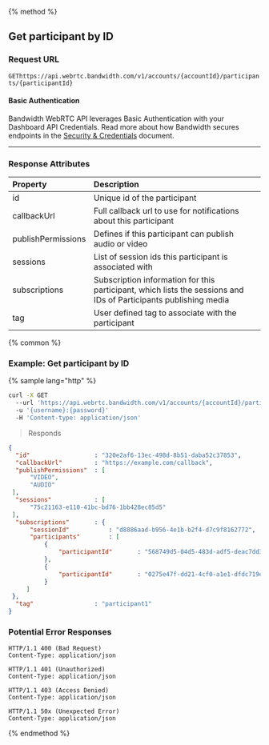 {% method %}

## Get participant by ID


### Request URL
<code class="get">GET</code>`https://api.webrtc.bandwidth.com/v1/accounts/{accountId}/participants/{participantId}`

#### Basic Authentication

Bandwidth WebRTC API leverages Basic Authentication with your Dashboard API Credentials. Read more about how Bandwidth secures endpoints in the [Security & Credentials](../../../guides/accountCredentials.md) document.

---


### Response Attributes
| Property                    | Description                                                                                       
|:----------------------------|:--------------------------------------------------------------------------------------------------
| id                          | Unique id of the participant                                                                      
| callbackUrl                 | Full callback url to use for notifications about this participant                                 
| publishPermissions          | Defines if this participant can publish audio or video                                            
| sessions                    | List of session ids this participant is associated with                                           
| subscriptions               | Subscription information for this participant, which lists the sessions and IDs of Participants publishing media
| tag                         | User defined tag to associate with the participant                                                



{% common %}

### Example: Get participant by ID

{% sample lang="http" %}
```bash
curl -X GET 
  --url 'https://api.webrtc.bandwidth.com/v1/accounts/{accountId}/participants/{participantId}' 
  -u '{username}:{password}' 
  -H 'Content-type: application/json' 
```

> Responds

```json
{
  "id"                  : "320e2af6-13ec-498d-8b51-daba52c37853",
  "callbackUrl"         : "https://example.com/callback",
  "publishPermissions"  : [
      "VIDEO",
      "AUDIO"
 ],
  "sessions"            : [
      "75c21163-e110-41bc-bd76-1bb428ec85d5"
 ],
  "subscriptions"       : {
      "sessionId"           : "d8886aad-b956-4e1b-b2f4-d7c9f8162772",
      "participants"        : [
          {
              "participantId"       : "568749d5-04d5-483d-adf5-deac7dd3d521"
          },
          {
              "participantId"       : "0275e47f-dd21-4cf0-a1e1-dfdc719e73a7"
          } 
     ]
 },
  "tag"                 : "participant1"
}
```

### Potential Error Responses

```http
HTTP/1.1 400 (Bad Request)
Content-Type: application/json
```

```http
HTTP/1.1 401 (Unauthorized)
Content-Type: application/json
```

```http
HTTP/1.1 403 (Access Denied)
Content-Type: application/json
```

```http
HTTP/1.1 50x (Unexpected Error)
Content-Type: application/json
```

{% endmethod %}
